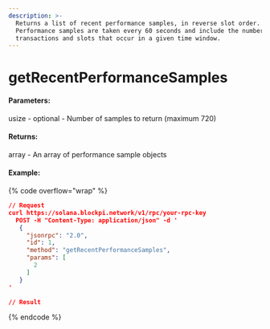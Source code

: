 ```yaml
---
description: >-
  Returns a list of recent performance samples, in reverse slot order.
  Performance samples are taken every 60 seconds and include the number of
  transactions and slots that occur in a given time window.
---
```


# getRecentPerformanceSamples

#### **Parameters:**

usize - optional - Number of samples to return (maximum 720)

#### **Returns:**

array - An array of performance sample objects

#### Example:

{% code overflow="wrap" %}
```json
// Request
curl https://solana.blockpi.network/v1/rpc/your-rpc-key
  POST -H "Content-Type: application/json" -d ' 
   {
     "jsonrpc": "2.0",
     "id": 1,
     "method": "getRecentPerformanceSamples",
     "params": [
       2
     ]
   }
'

// Result

```
{% endcode %}

